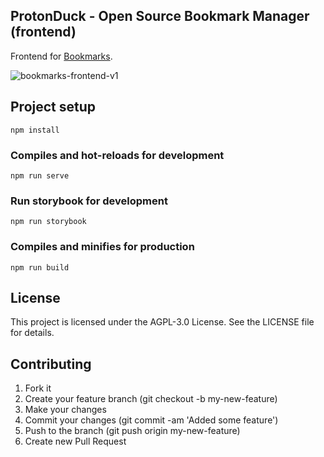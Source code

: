 ## ProtonDuck - Open Source Bookmark Manager (frontend)

Frontend for [Bookmarks](https://github.com/protonduck/backend).

![bookmarks-frontend-v1](https://user-images.githubusercontent.com/1236892/209202687-4088fc5c-5eed-46ed-9f44-3dc4f085d68a.png)

## Project setup

```
npm install
```

### Compiles and hot-reloads for development

```
npm run serve
```

### Run storybook for development

```
npm run storybook
```

### Compiles and minifies for production

```
npm run build
```

## License

This project is licensed under the AGPL-3.0 License. See the LICENSE file for details.

## Contributing

1. Fork it
2. Create your feature branch (git checkout -b my-new-feature)
3. Make your changes
4. Commit your changes (git commit -am 'Added some feature')
5. Push to the branch (git push origin my-new-feature)
6. Create new Pull Request
